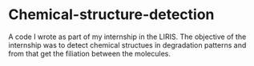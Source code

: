 # Chemical-structure-detection
A code I wrote as part of my internship in the LIRIS. The objective of the internship was to detect chemical structues in degradation patterns and from that get the filiation between the molecules.
